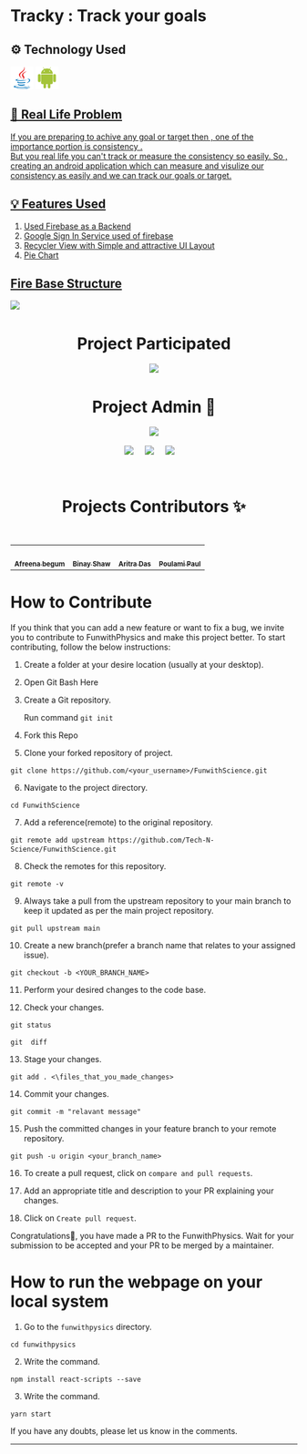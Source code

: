# Tracky : Track your goals

## ⚙️ Technology Used

 <img src="https://raw.githubusercontent.com/devicons/devicon/master/icons/java/java-original.svg" alt="Java" width="40" height="40"/> </a> <a href="https://www.java.com" target="_blank"> <img src="https://github.com/devicons/devicon/blob/master/icons/android/android-plain.svg" alt="Android" width="40" height="40"/> </a> <a href="https://www.java.com" target="_blank">  
  
 
 ## 🤔 Real Life Problem

If you are preparing to achive any goal or target then , one of the importance portion is consistency . 
 <br>But you real life you can't track or measure the consistency so easily. So , creating an android application which can measure and visulize our consistency as easily and we can track our goals or target. 

 
 ## 💡 Features Used

1. Used Firebase as a Backend
2. Google Sign In Service used of firebase
3. Recycler View with Simple and attractive UI Layout
4. Pie Chart

 ## Fire Base Structure 
 <a href="https://github.com/maityamit"><img src="https://raw.githubusercontent.com/maityamit/Tracky-Track-your-goals-or-targets/master/Images%20Demo/firebase_St.png" width="25%" /></a>
  
  
 
  <h1 align=center> Project Participated </h1>
 <p align="center">
  <a href="https://github.com/maityamit"><img src="https://raw.githubusercontent.com/maityamit/Tracky-Track-your-goals-or-targets/master/Images%20Demo/jwoc.jpg" width="50%" /></a>
 
  
  
  <h1 align=center> Project Admin  🤵 </h1>

  <p align="center">
  <a href="https://github.com/maityamit"><img src="https://avatars.githubusercontent.com/u/74618071?v=4" width="11%" /></a>

  <p align="center">
  <a target="_blank"href="https://www.linkedin.com/in/maityamit/"><img src="https://img.shields.io/badge/linkedin-%230077B5.svg?&style=for-the-badge&logo=linkedin&logoColor=white" /></a>&nbsp;&nbsp;&nbsp;&nbsp;
  <a href="maityamit308@gmail.com"><img src="https://img.shields.io/badge/gmail-%23D14836.svg?&style=for-the-badge&logo=gmail&logoColor=white" /></a>&nbsp;&nbsp;&nbsp;&nbsp;
  <a href="https://www.instagram.com/amit_maity_2003/"><img src="https://img.shields.io/badge/instagram-%23D14836.svg?&style=for-the-badge&logo=instagram&logoColor=pink" /></a>&nbsp;&nbsp;&nbsp;&nbsp;
</p>
  
  <br>

  
  <h1 align=center> Projects Contributors ✨ </h1>
 
 <br>
 
 <table>
  <tr>
    <td align="center"><a href="https://github.com/afreenabegum"><img src="https://avatars.githubusercontent.com/u/79068663?v=4?s=100" width="120px;" alt=""/><br /><sub><b>Afreena begum</b></sub></a><br /></td>
   <td align="center"><a href="https://github.com/binayshaw7777"><img src="https://avatars.githubusercontent.com/u/62587060?v=4?s=100" width="120px;" alt=""/><br /><sub><b>Binay Shaw</b></sub></a><br /></td>
   <td align="center"><a href="https://github.com/aritra-tech"><img src="https://avatars.githubusercontent.com/u/80090908?v=4?s=100" width="120px;" alt=""/><br /><sub><b>Aritra Das
</b></sub></a><br /></td>
    <td align="center"><a href="https://github.com/Poulami2515"><img src="https://avatars.githubusercontent.com/u/91011865?v=4?s=100" width="120px;" alt=""/><br /><sub><b>Poulami Paul</b></sub></a><br /></td>
 </tr>
 </table>
  
  
  
  
  # How to Contribute

If you think that you can add a new feature or want to fix a bug, we invite you to contribute to FunwithPhysics and make this project better. To start contributing, follow the below instructions:

1. Create a folder at your desire location (usually at your desktop).

2. Open Git Bash Here

3. Create a Git repository.

   Run command `git init`

4. Fork this Repo

5. Clone your forked repository of project.

```git clone
git clone https://github.com/<your_username>/FunwithScience.git
```

6. Navigate to the project directory.

```
cd FunwithScience
```

7. Add a reference(remote) to the original repository.

```
git remote add upstream https://github.com/Tech-N-Science/FunwithScience.git
```

8. Check the remotes for this repository.

```
git remote -v
```

9. Always take a pull from the upstream repository to your main branch to keep it updated as per the main project repository.

```
git pull upstream main
```

10. Create a new branch(prefer a branch name that relates to your assigned issue).

```
git checkout -b <YOUR_BRANCH_NAME>
```

11. Perform your desired changes to the code base.

12. Check your changes.

```
git status
```

```
git  diff
```

13. Stage your changes.

```
git add . <\files_that_you_made_changes>
```

14. Commit your changes.

```
git commit -m "relavant message"
```

15. Push the committed changes in your feature branch to your remote repository.

```
git push -u origin <your_branch_name>
```

16. To create a pull request, click on `compare and pull requests`.

17. Add an appropriate title and description to your PR explaining your changes.

18. Click on `Create pull request`.

Congratulations🎉, you have made a PR to the FunwithPhysics.
Wait for your submission to be accepted and your PR to be merged by a maintainer.

# How to run the webpage on your local system

1. Go to the `funwithpysics` directory.

```
cd funwithpysics
```

2. Write the command.

```
npm install react-scripts --save
```

3. Write the command.

```
yarn start
```

If you have any doubts, please let us know in the comments.

---
  
  
